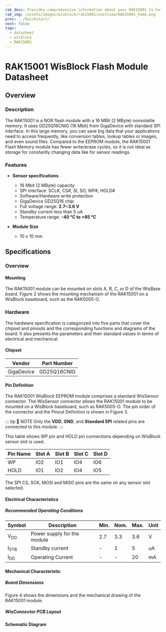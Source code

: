 ```yaml
---
rak_desc: Provides comprehensive information about your RAK15001 to help you use it. This information includes technical specifications, characteristics, and requirements, and it also discusses the device components.
rak_img: /assets/images/wisblock/rak15001/overview/RAK15001_home.png
prev: ../Quickstart/
next: false
tags:
  - datasheet
  - wisblock
  - RAK15001
---
```


# RAK15001 WisBlock Flash Module Datasheet

## Overview


<rk-img
  src="/assets/images/wisblock/rak15001/datasheet/RAK15001_Illustrated.png"
  width="40%"
  caption="RAK15001 WisBlock Flash Module"
/>



### Description

The RAK15001 is a NOR flash module with a 16&nbsp;MBit (2&nbsp;MByte) nonvolatile memory. It uses GD25Q16CNIG (16&nbsp;Mbit) from GigaDevice with standard SPI interface. In this large memory, you can save big data that your applications need to access frequently, like conversion tables, lookup tables or images, and even sound files. Compared to the EEPROM module, the RAK15001 Flash Memory module has fewer write/erase cycles, so it is not ideal as storage for constantly changing data like for sensor readings.

### Features

* **Sensor specifications**
    * 16&nbsp;Mbit (2&nbsp;MByte) capacity
    * SPI interface: SCLK, CS#, SI, SO, WP#, HOLD#
    * Software/Hardware write protection
    * GigaDevice GD25Q16 chip  
    * Full voltage range: **2.7~3.6&nbsp;V**
    * Standby current less than 5&nbsp;uA
    * Temperature range: **-40&nbsp;°C to +85&nbsp;°C**
  
* **Module Size**
    * 10 x 10&nbsp;mm


## Specifications


### Overview 

#### Mounting 

The RAK15001 module can be mounted on slots A, B, C, or D of the WisBase board. Figure 2 shows the mounting mechanism of the RAK15001 on a WisBlock baseboard, such as the RAK5005-O.

<rk-img
  src="/assets/images/wisblock/rak15001/datasheet/RAK15001_mounting.png"
  width="50%"
  caption="RAK15001 WisBlock Flash Module Mounting"
/>

### Hardware

The hardware specification is categorized into five parts that cover the chipset and pinouts and the corresponding functions and diagrams of the board. It also presents the parameters and their standard values in terms of electrical and mechanical. 

#### Chipset

| Vendor     | Part Number |
| ---------- | ----------- |
| GigaDevice | GD25Q16CNIG |

#### Pin Definition

The RAK15001 WisBlock EEPROM module comprises a standard WisSensor connector. The WisSensor connector allows the RAK15001 module to be mounted on a WisBlock baseboard, such as RAK5005-O. The pin order of the connector and the Pinout Definition is shown in Figure 3. 

::: tip 📝 NOTE
Only the **VDD**, **GND**, and **Standard SPI** related pins are connected to this module.
:::


<rk-img
  src="/assets/images/wisblock/rak15001/datasheet/RAK15001_Pinout.svg"
  width="60%"
  caption="RAK15001 WisBlock NOR Flash Pinout Diagram"
/>

This table shows WP pin and HOLD pin connections depending on WisBlock sensor slot is used.

| Pin Name | Slot A | Slot B | Slot C | Slot  D |
| -------- | ------ | ------ | ------ | ------- |
| WP       | IO2    | IO1    | IO4    | IO6     |
| HOLD     | IO1    | IO2    | IO4    | IO5     |

The SPI CS, SCK, MOSI and MISO pins are the same on any sensor slot selected.

#### Electrical Characteristics

##### Recommended Operating Conditions

| Symbol          | Description                 | Min. | Nom. | Max. | Unit |
| --------------- | --------------------------- | ---- | ---- | ---- | ---- |
| V<sub>DD</sub>  | Power supply for the module | 2.7  | 3.3  | 3.6  | V    |
| I<sub>STB</sub> | Standby current             | -    | 1    | 5    | uA   |
| I<sub>DD</sub>  | Operating Current           | -    | -    | 20   | mA   |

#### Mechanical Characteristic

##### Board Dimensions

Figure 4 shows the dimensions and the mechanical drawing of the RAK15001 module.

<rk-img
  src="/assets/images/wisblock/rak15001/datasheet/RAK15001_mechanic_drawing.png"
  width="60%"
  caption="RAK15001 WisBlock NOR Flash Mechanical Drawing"
/>

##### WisConnector PCB Layout

<rk-img
  src="/assets/images/wisblock/rak15001/datasheet/MxxS1003K6M.png"
  width="100%"
  caption="WisConnector PCB footprint and recommendations"
/>


#### Schematic Diagram
  

<rk-img
  src="/assets/images/wisblock/rak15001/datasheet/schematic.png"
  width="100%"
  caption="RAK15001 WisBlock NOR Flash Schematic"
/>
